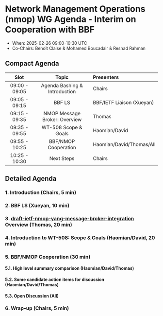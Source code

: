 # Network Management Operations (nmop) WG Agenda - Interim on Cooperation with BBF

* When: 2025-02-26 09:00-10:30 UTC
* Co-Chairs: Benoît Claise & Mohamed Boucadair & Reshad Rahman

## Compact Agenda

| Slot          | Topic                                | Presenters               |
|:-------------:|:------------------------------------:|:-------------------------|
| 09:00 - 09:05 | Agenda Bashing & Introduction        | Chairs                   |
| 09:05 - 09:15 | BBF LS                               | BBF/IETF Liaison (Xueyan)|
| 09:15 - 09:35 | NMOP Message Broker: Overview        | Thomas                   |
| 09:35 - 09:55 | WT-508 Scope & Goals                 | Haomian/David            |
| 09:55 - 10:25 | BBF/NMOP Cooperation                 | Haomian/David/Thomas/All |
| 10:25 - 10:30 | Next Steps                           | Chairs                   |

## Detailed Agenda

### 1. Introduction (Chairs, 5 min)

### 2. BBF LS (Xueyan, 10 min)

### 3. [draft-ietf-nmop-yang-message-broker-integration](https://datatracker.ietf.org/doc/draft-ietf-nmop-yang-message-broker-integration/) Overview (Thomas, 20 min)

### 4. Introduction to WT-508: Scope & Goals (Haomian/David, 20 min)

### 5. BBF/NMOP Cooperation (30 min)
####  5.1. High level summary comparison (Haomian/David/Thomas)
####  5.2. Some candidate action items for discussion (Haomian/David/Thomas)
####  5.3. Open Discussion (All)

### 6. Wrap-up (Chairs, 5 min)
